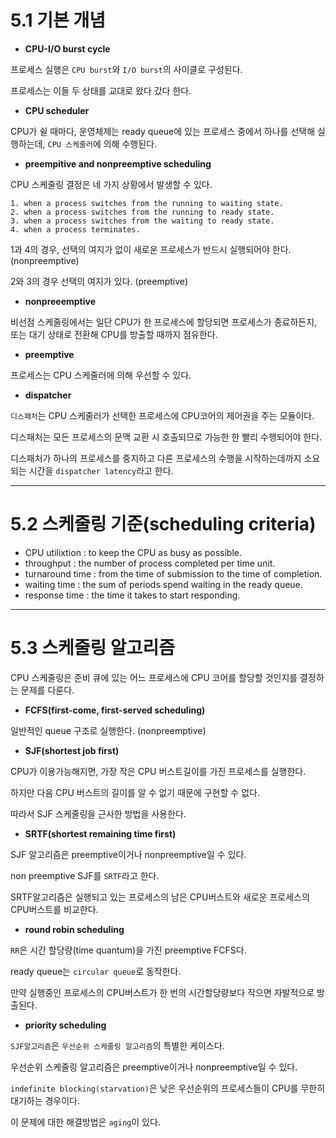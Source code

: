 # 5.1 기본 개념

* **CPU-I/O burst cycle**

프로세스 실행은 `CPU burst`와 `I/O burst`의 사이클로 구성된다.

프로세스는 이들 두 상태를 교대로 왔다 갔다 한다.

* **CPU scheduler**

CPU가 쉴 때마다, 운영체제는 ready queue에 있는 프로세스 중에서 하나를 선택해 실행하는데, `CPU 스케줄러`에 의해 수행된다.

* **preempitive and nonpreemptive scheduling**

CPU 스케줄링 결정은 네 가지 상황에서 발생할 수 있다.

```
1. when a process switches from the running to waiting state.
2. when a process switches from the running to ready state.
3. when a process switches from the waiting to ready state.
4. when a process terminates.
```

1과 4의 경우, 선택의 여지가 없이 새로운 프로세스가 반드시 실행되어야 한다. (nonpreemptive)

2와 3의 경우 선택의 여지가 있다. (preemptive)

* **nonpreeemptive**

비선점 스케줄링에서는 일단 CPU가 한 프로세스에 할당되면 프로세스가 종료하든지, 또는 대기 상태로 전환해 CPU를 방출할 때까지 점유한다.

* **preemptive**

프로세스는 CPU 스케줄러에 의해 우선할 수 있다.

* **dispatcher**

`디스패처`는 CPU 스케줄러가 선택한 프로세스에 CPU코어의 제어권을 주는 모듈이다.

디스패처는 모든 프로세스의 문맥 교환 시 호출되므로 가능한 한 빨리 수행되어야 한다.

디스패처가 하나의 프로세스를 중지하고 다른 프로세스의 수행을 시작하는데까지 소요되는 시간을 `dispatcher latency`라고 한다.

* * *

# 5.2 스케줄링 기준(scheduling criteria)

* CPU utilixtion : to keep the CPU as busy as possible.
* throughput : the number of process completed per time unit.
* turnaround time : from the time of submission to the time of completion.
* waiting time : the sum of periods spend waiting in the ready queue.
* response time : the time it takes to start responding.

* * *

# 5.3 스케줄링 알고리즘

CPU 스케줄링은 준비 큐에 있는 어느 프로세스에 CPU 코어를 할당할 것인지를 결정하는 문제를 다룬다.

* **FCFS(first-come, first-served scheduling)**

일반적인 queue 구조로 실행한다. (nonpreemptive)

* **SJF(shortest job first)**

CPU가 이용가능해지면, 가장 작은 CPU 버스트길이를 가진 프로세스를 실행한다.

하지만 다음 CPU 버스트의 길이를 알 수 없기 때문에 구현할 수 없다.

따라서 SJF 스케줄링을 근사한 방법을 사용한다.

* **SRTF(shortest remaining time first)**

SJF 알고리즘은 preemptive이거나 nonpreemptive일 수 있다.

non preemptive SJF를 `SRTF`라고 한다.

SRTF알고리즘은 실행되고 있는 프로세스의 남은 CPU버스트와 새로운 프로세스의 CPU버스트를 비교한다.

* **round robin scheduling**

`RR`은 시간 할당량(time quantum)을 가진 preemptive FCFS다.

ready queue는 `circular queue`로 동작한다.

만약 실행중인 프로세스의 CPU버스트가 한 번의 시간할당량보다 작으면 자발적으로 방출된다.

* **priority scheduling**

`SJF알고리즘`은 `우선순위 스케줄링 알고리즘`의 특별한 케이스다.

우선순위 스케줄링 알고리즘은 preemptive이거나 nonpreemptive일 수 있다.

`indefinite blocking(starvation)`은 낮은 우선순위의 프로세스들이 CPU를 무한히 대기하는 경우이다.

이 문제에 대한 해결방법은 `aging`이 있다.


